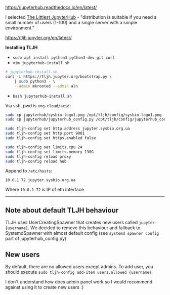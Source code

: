 https://jupyterhub.readthedocs.io/en/latest/

I selected [The Littlest JupyterHub](https://github.com/jupyterhub/the-littlest-jupyterhub) - "distribution is suitable if you need a small number of users (1-100) and a single server with a simple environment."

https://tljh.jupyter.org/en/latest/

**Installing TLJH**

- `sudo apt install python3 python3-dev git curl`
- `vim jupyterhub-install.sh`   
```bash
# jupyterhub-install.sh
curl -L https://tljh.jupyter.org/bootstrap.py \
    | sudo python3 - \
    --admin mkrooted --admin aln
```
- `bash jupyterhub-install.sh`

Via ssh, pwd is `ung-cloud/acid`:
```bash
sudo cp jupyterhub/sysbio-logo1.png /opt/tljh/config/sysbio-logo1.png
sudo cp jupyterhub/jupyterhub_config.py /opt/tljh/config/jupyterhub_config.d/jupyterhub_config.py

sudo tljh-config set http.address jupyter.sysbio.org.ua
sudo tljh-config set http.port 9001
sudo tljh-config set https.enabled false

sudo tljh-config set limits.cpu 24
sudo tljh-config set limits.memory 130G
sudo tljh-config reload proxy
sudo tljh-config reload hub
```

Append to `/etc/hosts`:
```
10.0.1.72 jupyter.sysbio.org.ua
```
Where `10.0.1.72` is IP of eth interface

---

## Note about default TLJH behaviour
TLJH uses UserCreatingSpawner that creates new users called `jupyter-{username}`.
We decided to remove this behaviour and fallback to SystemdSpawner with almost default config (see `systemd spawner config` part of jupyterhub_config.py)

## New users
By default, there are no allowed users except admins.
To add user, you should execute
```sudo tljh-config add-item users.allowed {username}```

I don't understand how does admin panel work so I would recommend against using it to create new users :)


